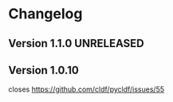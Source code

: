 # Changelog

## Version 1.1.0 UNRELEASED


## Version 1.0.10

closes https://github.com/cldf/pycldf/issues/55

